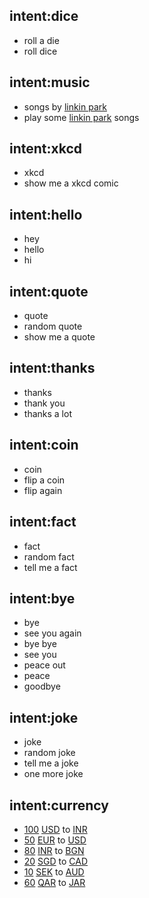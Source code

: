 ## intent:dice
- roll a die
- roll dice

## intent:music
- songs by [linkin park](song)
- play some [linkin park](song) songs

## intent:xkcd
- xkcd
- show me a xkcd comic

## intent:hello
- hey
- hello
- hi

## intent:quote
- quote
- random quote
- show me a quote

## intent:thanks
- thanks
- thank you
- thanks a lot

## intent:coin
- coin
- flip a coin
- flip again

## intent:fact
- fact
- random fact
- tell me a fact

## intent:bye
- bye
- see you again
- bye bye
- see you
- peace out
- peace
- goodbye

## intent:joke
- joke
- random joke
- tell me a joke
- one more joke

## intent:currency
- [100](amount) [USD](from_currency) to [INR](to_currency)
- [50](amount) [EUR](from_currency) to [USD](to_currency)
- [80](amount) [INR](from_currency) to [BGN](to_currency)
- [20](amount) [SGD](from_currency) to [CAD](to_currency)
- [10](amount) [SEK](from_currency) to [AUD](to_currency)
- [60](amount) [QAR](from_currency) to [JAR](to_currency)